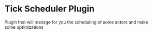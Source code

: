 # Tick Scheduler Plugin

Plugin that will manage for you the scheduling of some actors and make some optimizations
